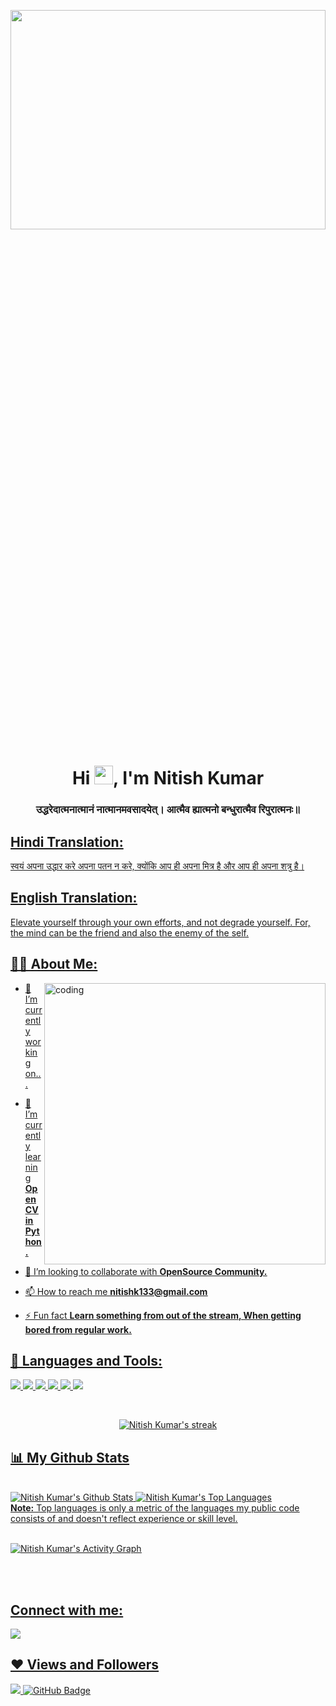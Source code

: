 <a href="#"><img width="100%" height="30%" src="https://media.giphy.com/media/26tn33aiTi1jkl6H6/giphy.gif" height="175px"/></a>

<h1 align="center">Hi <img src="https://raw.githubusercontent.com/MartinHeinz/MartinHeinz/master/wave.gif" width="30px">, I'm Nitish Kumar</h1>

<h3 align="center">उद्धरेदात्मनात्मानं नात्मानमवसादयेत्।
आत्मैव ह्यात्मनो बन्धुरात्मैव रिपुरात्मनः॥</h3>
<h2> <u>Hindi Translation:<u/> </h2>
<p> स्वयं अपना उद्धार करे अपना पतन न करे,
     क्योंकि आप ही अपना मित्र है और आप ही अपना शत्रु है। </p>

<h2> <u>English Translation:</u> </h2>
<p> Elevate yourself through your own efforts, and not degrade yourself. For, the mind can be the friend and also the enemy of the self.</p>

## 🙋‍♂️ About Me:
<img align="right" alt="coding" width="450" src="https://media4.giphy.com/media/RbDKaczqWovIugyJmW/giphy.gif?cid=ecf05e47mmiq34sp44xp621iymhmkwfvfu7amqh1y1qejsnl&rid=giphy.gif&ct=g">

- 🔭 I’m currently working on...

- 🌱 I’m currently learning **[OpenCV in Python](https://opencv.org/).**

- 👯 I’m looking to collaborate with **OpenSource Community.**

- 📫 How to reach me **nitishk133@gmail.com**

- ⚡ Fun fact **Learn something from out of the stream, When getting bored from regular work.**

<!--
**sanchaya-108/sanchaya-108** is a ✨ _special_ ✨ repository because its `README.md` (this file) appears on your GitHub profile.

Here are some ideas to get you started:

- 🔭 I’m currently working on...
- 🌱 I’m currently learning **OpenCV in Python.**
- 👯 I’m looking to collaborate an **Open Source Community.**
- 🤔 I’m looking for help with **Automation stuff by python.**
- 💬 Ask me about 
- 📫 How to reach me: **nitishk133@gmail.com**
- 😄 Pronouns: ...
- ⚡ Fun fact: **Learn something from out of the stream, When getting bored from regular work.**
-->

## 🚀 Languages and Tools:

<p align="left"> 
     <a href="https://www.java.com" target="_blank"> <img src="https://img.icons8.com/color/48/000000/c-programming.png"/> </a>
    <a href="https://www.javatpoint.com/cpp-tutorial" target="_blank"> <img src="https://img.icons8.com/color/48/000000/c-plus-plus-logo.png"/> </a>
    <a href="https://www.python.org/" target="_blank"> <img src="https://img.icons8.com/color/48/000000/python--v2.png"/> </a> 
    <a href="https://www.mathworks.com/products/matlab.html" target="_blank"> <img src="https://img.icons8.com/fluency/48/000000/matlab.png"/> </a> 
    <a href="https://developer.mozilla.org/en-US/docs/Web/HTML" target="_blank"> <img src="https://img.icons8.com/color/48/000000/html-5.png"/> </a> 
    <a href="https://developer.mozilla.org/en-US/docs/Learn/CSS/First_steps/What_is_CSS" target="_blank"> <img src="https://img.icons8.com/color/48/000000/css3.png"/> </a> 
</p>

<!-- [![React Badge](https://img.shields.io/badge/-React-61DBFB?style=for-the-badge&labelColor=black&logo=react&logoColor=61DBFB)](#)  [![Javascript Badge](https://img.shields.io/badge/-Javascript-F0DB4F?style=for-the-badge&labelColor=black&logo=javascript&logoColor=F0DB4F)](#) [![Typescript Badge](https://img.shields.io/badge/-Typescript-007acc?style=for-the-badge&labelColor=black&logo=typescript&logoColor=007acc)](#) [![Nodejs Badge](https://img.shields.io/badge/-Nodejs-3C873A?style=for-the-badge&labelColor=black&logo=node.js&logoColor=3C873A)](#) [![GraphQL Badge](https://img.shields.io/badge/-GraphQl-e535ab?style=for-the-badge&labelColor=black&logo=node.js&logoColor=e535ab)](#) -->
<br/>

<p align="center">
    <a href="https://github.com/sanchaya-108/github-readme-streak-stats">
        <img title="🔥 Get streak stats for your profile at git.io/streak-stats" alt="Nitish Kumar's streak" src="http://github-readme-streak-stats.herokuapp.com?user=sanchaya-108&theme=great-gatsby&date_format=M%20j%5B%2C%20Y%5D"/>
    </a>
</p>

## 📊 My Github Stats

  <br/>
    <a href="https://github.com/sanchaya-108/github-readme-stats"><img alt="Nitish Kumar's Github Stats" src="https://github-readme-stats.vercel.app/api?username=sanchaya-108&show_icons=true&count_private=true&theme=great-gatsby&hide_border=true&bg_color=0D1117" /></a>
  <a href="https://github.com/sanchaya-108/github-readme-stats"><img alt="Nitish Kumar's Top Languages" src="https://github-readme-stats.vercel.app/api/top-langs/?username=sanchaya-108&langs_count=8&count_private=true&layout=compact&theme=great-gatsby&hide_border=true&bg_color=0D1117" /></a>
  <br/>
  <b>Note:</b> Top languages is only a metric of the languages my public code consists of and doesn't reflect experience or skill level.


<br/>
<br/>

<a href="https://github.com/sanchaya-108/github-readme-activity-graph"><img alt="Nitish Kumar's Activity Graph" src="https://activity-graph.herokuapp.com/graph?username=sanchaya-108&bg_color=0D1117&color=ff9945&line=ff9945&point=FFFFFF&hide_border=true" /></a>

<br/>
<br/>

## Connect with me:
<p align="left">

<a href = "https://www.linkedin.com/in/nitish-kumar-663421118/"><img src="https://img.icons8.com/fluent/48/000000/linkedin.png"/></a>

</p>

## ❤ Views and Followers
<a href="https://github.com/Meghna-DAS/github-profile-views-counter">
    <img src="https://komarev.com/ghpvc/?username=SubhamRaoniar28">
</a>
<a href="https://github.com/sanchaya-108?tab=followers"><img src="https://img.shields.io/github/followers/sanchaya-108?label=Followers&style=social" alt="GitHub Badge"></a>
